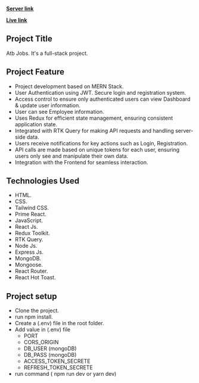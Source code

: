 **[Server link](https://atb-job-back-end.vercel.app/)**

**[Live link](https://atb-jobs.netlify.app/)**

## **Project Title**

Atb Jobs. It's a full-stack project.

## **Project Feature**

- Project development based on MERN Stack.
- User Authentication using JWT. Secure login and registration system.
- Access control to ensure only authenticated users can view Dashboard & update user information.
- User can see Employee information.
- Uses Redux for efficient state management, ensuring consistent application state.
- Integrated with RTK Query for making API requests and handling server-side data.
- Users receive notifications for key actions such as Login, Registration.
- API calls are made based on unique tokens for each user, ensuring users only see and manipulate their own data.
- Integration with the Frontend for seamless interaction.

## **Technologies Used**

- HTML.
- CSS.
- Tailwind CSS.
- Prime React.
- JavaScript.
- React Js.
- Redux Toolkit.
- RTK Query.
- Node Js.
- Express Js.
- MongoDB.
- Mongoose.
- React Router.
- React Hot Toast.

## **Project setup**

- Clone the project.
- run npm install.
- Create a (.env) file in the root folder.
- Add value in (.env) file
  - PORT
  - CORS_ORIGIN
  - DB_USER (mongoDB)
  - DB_PASS (mongoDB)
  - ACCESS_TOKEN_SECRETE
  - REFRESH_TOKEN_SECRETE
- run command ( npm run dev or yarn dev)
